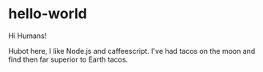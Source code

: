 # hello-world

Hi Humans!

Hubot here, I like Node.js and caffeescript.
I've had tacos on the moon and find then far superior to Earth tacos.

